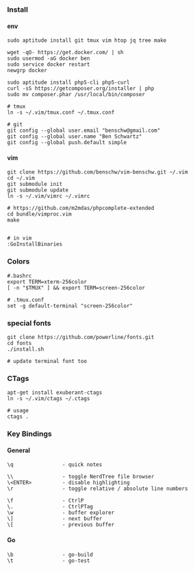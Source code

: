 ### Install
#### env

	sudo aptitude install git tmux vim htop jq tree make

	wget -qO- https://get.docker.com/ | sh
	sudo usermod -aG docker ben
	sudo service docker restart
	newgrp docker

	sudo aptitude install php5-cli php5-curl
	curl -sS https://getcomposer.org/installer | php
	sudo mv composer.phar /usr/local/bin/composer

	# tmux
	ln -s ~/.vim/tmux.conf ~/.tmux.conf

	# git
	git config --global user.email "benschw@gmail.com"
	git config --global user.name "Ben Schwartz"
	git config --global push.default simple

#### vim

	git clone https://github.com/benschw/vim-benschw.git ~/.vim
	cd ~/.vim
	git submodule init
	git submodule update
	ln -s ~/.vim/vimrc ~/.vimrc
	
	# https://github.com/m2mdas/phpcomplete-extended
	cd bundle/vimproc.vim
	make


	# in vim
	:GoInstallBinaries

### Colors

	#.bashrc
	export TERM=xterm-256color
	[ -n "$TMUX" ] && export TERM=screen-256color

	# .tmux.conf
	set -g default-terminal "screen-256color"

	
### special fonts

	git clone https://github.com/powerline/fonts.git
	cd fonts
	./install.sh

	# update terminal font too

### CTags

	apt-get install exuberant-ctags
	ln -s ~/.vim/ctags ~/.ctags

	# usage
	ctags .

### Key Bindings
#### General


	\q                - quick notes
	
	\\                - toggle NerdTree file browser
	\<ENTER>          - disable highlighting
	\r                - toggle relative / absolute line numbers

	\f                - CtrlP
	\.                - CtrlPTag
	\w                - buffer explorer
	\]                - next buffer
	\[                - previous buffer

#### Go
	
	\b                - go-build
	\t                - go-test
	
